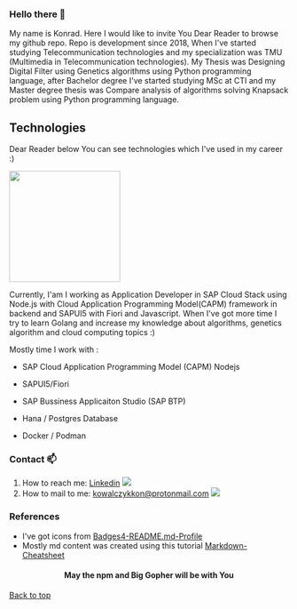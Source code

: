### Hello there 👋

My name is Konrad. Here I would like to invite You Dear Reader to browse my github repo. Repo is development since 2018, When I've started studying Telecommunication technologies and my specialization was TMU (Multimedia in Telecommunication technologies). My Thesis was Designing Digital Filter using Genetics algorithms using Python programming language, after Bachelor degree I've started studying MSc at CTI and my Master degree thesis was Compare analysis of algorithms solving Knapsack problem using Python programming language.

## Technologies

Dear Reader below You can see technologies which I've used in my career :)


<a align="center" href="https://github.com/anuraghazra/convoychat">
  <img height=200 align="center" src="https://github-readme-stats.vercel.app/api/top-langs?username=kondiiq&layout=compact&langs_count=8&card_width=320&theme=dracula" />
</a>


Currently, I'am I working as Application Developer in SAP Cloud Stack using Node.js with Cloud Application Programming Model(CAPM) framework in backend and SAPUI5 with Fiori and Javascript. When I've got more time I try to learn Golang and increase my knowledge about algorithms, genetics algorithm and cloud computing topics :)

Mostly time I work with :

* SAP Cloud Application Programming Model (CAPM) Nodejs 

* SAPUI5/Fiori

* SAP Bussiness Applicaiton Studio (SAP BTP)

* Hana / Postgres Database

* Docker / Podman

### Contact 📫
1. How to reach me: [Linkedin](https://pl.linkedin.com/in/konrad-kowalczyk-a1408a1a3) <img src="https://img.shields.io/badge/LinkedIn-0077B5?style=for-the-badge&logo=linkedin&logoColor=white"/> <br />
2. How to mail to me: kowalczykkon@protonmail.com <img src="https://img.shields.io/badge/ProtonMail-8B89CC?style=for-the-badge&logo=protonmail&logoColor=white"/>  <br />

### References
* I've got icons from [Badges4-README.md-Profile ](https://github.com/alexandresanlim/Badges4-README.md-Profile)  <br />
* Mostly md content was created using this tutorial [Markdown-Cheatsheet ](https://github.com/lifeparticle/Markdown-Cheatsheet) 



<h4 align="center">May the npm and Big Gopher will be with You </h4>

[Back to top](#top)
